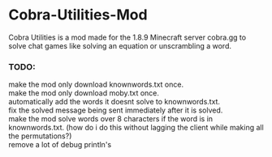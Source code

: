 # Cobra-Utilities-Mod
Cobra Utilities is a mod made for the 1.8.9 Minecraft server cobra.gg to solve chat games like solving an equation or unscrambling a word. 

### TODO:
make the mod only download knownwords.txt once. <br>
make the mod only download moby.txt once. <br>
automatically add the words it doesnt solve to knownwords.txt. <br>
fix the solved message being sent immediately after it is solved. <br>
make the mod solve words over 8 characters if the word is in knownwords.txt. (how do i do this without lagging the client while making all the permutations?) <br>
remove a lot of debug println's <br>
